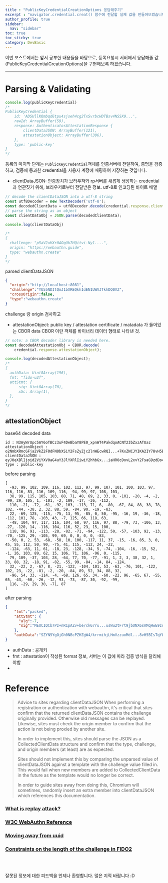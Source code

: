 ```yaml
---
title : "PublicKeyCredentialCreationOptions 응답해주기"
excerpt : "navigator.credential.creat() 함수에 전달할 실제 값을 만들어보겠습니다."
author_profile: true
sidebar:
  nav: "sidebar"
toc: true
toc_sticky: true
category: DevBasic
---
```



이번 포스트에서는 앞서 공부한 내용들을 바탕으로, 등록요청시 서버에서 응답해줄 값(PublicKeyCredentialCreationOptions)을 구현해보록 하겠습니다.  
    
---
  
# Parsing & Validating

```javascript
console.log(publicKeyCredential)
/*
PublicKeyCredential {
    id: 'ADSUllKQmbqdGtpu4sjseh4cg2TxSvrbcHDTBsv4NSSX9...',
    rawId: ArrayBuffer(59),
    response: AuthenticatorAttestationResponse {
        clientDataJSON: ArrayBuffer(121),
        attestationObject: ArrayBuffer(306),
    },
    type: 'public-key'
}
*/
```

등록의 마지막 단계는 `PublicKeyCredential`객체를 인증서버에 전달하여, 증명을 검증하고, 검증에 통과한 credential을 사용자 계정에 매핑하여 저장하는 것입니다.  

* clientDataJSON: 
인증장치가 브라우저와 rp서버를 새롭게 생성하는 credential과 연관짓기 위해, 브라우저로부터 전달받은 정보. utf-8로 인코딩된 바이트 배열

```javascript
// decode the clientDataJSON into a utf-8 string
const utf8Decoder = new TextDecoder('utf-8');
const decodedClientData = utf8Decoder.decode(credential.response.clientDataJSON)
// parse the string as an object
const clientDataObj = JSON.parse(decodedClientData);

console.log(clientDataObj)

/*
{
  challenge: "p5aV2uHXr0AOqUk7HQitvi-Ny1....",
  origin: "https://webauthn.guide",
  type: "webauthn.create"
}
*/
```

parsed clientDataJSON 
```json
{
  "origin":"http://localhost:8081",
  "challenge":"YU55NDItQmJ1bXREQkhIdEN1UWVJTkhDQ0VZ",
  "crossOrigin":false,
  "type":"webauthn.create"
}
```
challenge 랑 origin 검사하고 



* attestationObject:
public key / attestation certificate / matadata 가 들어있는 CBOR data
CBOR 이란 객체를 바이너리 데이터 형태로 나타낸 것.

```javascript
// note: a CBOR decoder library is needed here.
const decodedAttestationObj = CBOR.decode(
    credential.response.attestationObject);

console.log(decodedAttestationObject);
/*
{
  authData: Uint8Array(196),
  fmt: "fido-u2f",
  attStmt: {
      sig: Uint8Array(70),
      x5c: Array(1),
  },
}
*/
```

## attestationObject
base64 decoded data
```text
id : N3AyWrUpc5AY6oTBCz3uF4DeBbaY8PE0_xpnWT4PakdqoACNT23bZxzATUaz
attestationObject : o2NmbXRmcGFja2VkZ2F0dFN0bXSiY2FsZyZjc2lnWEcwRQI...+7KxZNCJYIKA2IY78vH5BIsTqYL9DyUHVxOb0XbepHqSddOMdHrlX
clientDataJSON : eyJ0eXBlIjoid2ViYXV0aG4uY3JlYXRlIiwiY2hhbGx...iaHR0cDovL2xvY2FsaG9zdDo4MDgxIiwiY3Jvc3NPcmlnaW4iOmZhbHNlfQ==
type : public-key
```


before parsing
```text
[
  -93, 99, 102, 109, 116, 102, 112, 97, 99, 107, 101, 100, 103, 97, 116, 116, 83, 116, 109, 116, -94, 99, 97, 108, 103,
  38, 99, 115, 105, 103, 88, 71, 48, 69, 2, 33, 0, -101, -20, -4, -2, -99, 29, 105, 1, -101, -2, 109, -17, -36, -112,
  110, -21, -72, -61, -92, 103, -113, 71, 6, -80, -67, 84, 88, 38, 78, 102, -44, -38, 2, 32, 88, 59, -84, 90, -19, -83,
  22, -69, 125, -115, -75, 13, 95, -85, 0, 50, -95, -16, 19, -36, -18, -112, 101, 78, -103, 43, -7, 125, 66, 118, 63,
  -48, 104, 97, 117, 116, 104, 68, 97, 116, 97, 88, -79, 73, -106, 13, -27, -120, 14, -116, 104, 116, 52, 23, 15, 100,
  118, 96, 91, -113, -28, -82, -71, -94, -122, 50, -57, -103, 92, -13, -70, -125, 29, -105, 99, 69, 0, 0, 0, 0, -83,
  -50, 0, 2, 53, -68, -58, 10, 100, -117, 11, 37, -15, -16, 85, 3, 0, 45, 55, 112, 50, 90, -75, 41, 115, -112, 24, -22,
  -124, -63, 11, 61, -18, 23, -128, -34, 5, -74, -104, -16, -15, 52, -1, 26, 103, 89, 62, 15, 106, 71, 106, -96, 0, -115,
  79, 109, -37, 103, 28, -64, 77, 70, -77, -91, 1, 2, 3, 38, 32, 1, 33, 88, 32, -18, 91, -82, -55, 99, -84, -14, 84, -124,
  32, -22, 2, -67, 8, -21, -122, -104, 101, 53, -63, -76, 101, -122, 102, 23, -22, -81, -2, -20, -84, 89, 52, 34, 88, 32,
  -96, 54, 33, -114, -4, -68, 126, 65, 34, -60, -22, 96, -65, 67, -55, 65, -43, -60, -26, -12, 93, -73, -87, 30, -92, -99,
  116, -29, 29, 30, -71, 87
]
```
after parsing 
```json
{
    "fmt":"packed",
    "attStmt": {
      "alg":-7,
      "sig":"MEUCIQCb7Pz+nR1pAZv+be/ckG7ru...usWu2tFrt9jbUNX6sAMqHwE9zukGVOmSv5fUJ2P9A="
    },
    "authData":"SZYN5YgOjGh0NBcPZHZgW4/krrmihjLHmVzzuoMdl...8vH5BIsTqYL9DyUHVxOb0XbepHqSddOMdHrlX"
}
```   
  - authData : 공개키
  - fmt : attestation이 작성된 format 정보, 서버는 이 값에 따라 검증 방식을 달리해야함
  - 
 
# Reference

> Advice to sites regarding clientDataJSON
When performing a registration or authentication with webauthn, it's critical that sites confirm that the returned clientDataJSON contains the challenge originally provided. 
> Otherwise old messages can be replayed. Likewise, sites must check the origin member to confirm that the action is not being proxied by another site.
>  
> In order to implement this, sites should parse the JSON as a CollectedClientData structure and confirm that the type, challenge, and origin members (at least) are as expected.
>  
> Sites should not implement this by comparing the unparsed value of clientDataJSON against a template with the challenge value filled in. 
> This would fail when new members are added to CollectedClientData in the future as the template would no longer be correct.
>  
> In order to guide sites away from doing this, Chromium will sometimes, randomly insert an extra member into clientDataJSON which references this documentation.


### **[What is replay attack?](https://academy.binance.com/en/articles/what-is-a-replay-attack)**

### **[W3C WebAuthn Reference](https://w3c.github.io/webauthn/#sctn-cryptographic-challenges)**  
  
### **[Moving away from uuid](https://neilmadden.blog/2018/08/30/moving-away-from-uuids/)**  
  
### **[Constraints on the length of the challenge in FIDO2](https://groups.google.com/a/fidoalliance.org/g/fido-dev/c/la5eGs484n8)**  
  
&nbsp;  
&nbsp;  
  
잘못된 정보에 대한 피드백을 언제나 환영합니다. 많은 지적 바랍니다 :D  